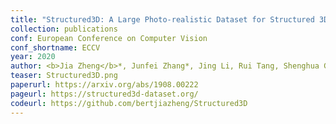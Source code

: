 ```yaml
---
title: "Structured3D: A Large Photo-realistic Dataset for Structured 3D Modeling"
collection: publications
conf: European Conference on Computer Vision
conf_shortname: ECCV
year: 2020
author: <b>Jia Zheng</b>*, Junfei Zhang*, Jing Li, Rui Tang, Shenghua Gao, Zihan Zhou
teaser: Structured3D.png
paperurl: https://arxiv.org/abs/1908.00222
pageurl: https://structured3d-dataset.org/
codeurl: https://github.com/bertjiazheng/Structured3D
---
```

